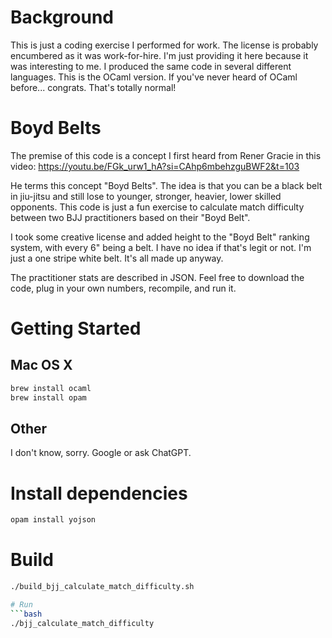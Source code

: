 # Background
This is just a coding exercise I performed for work. The license is probably encumbered as it was work-for-hire.
I'm just providing it here because it was interesting to me. I produced the same code in several different languages.
This is the OCaml version. If you've never heard of OCaml before... congrats. That's totally normal!

# Boyd Belts
The premise of this code is a concept I first heard from Rener Gracie in this video:
https://youtu.be/FGk_urw1_hA?si=CAhp6mbehzguBWF2&t=103

He terms this concept "Boyd Belts". The idea is that you can be a black belt in jiu-jitsu and still lose to younger,
stronger, heavier, lower skilled opponents. This code is just a fun exercise to calculate match difficulty between two BJJ 
practitioners based on their "Boyd Belt".

I took some creative license and added height to the "Boyd Belt" ranking system, with every 6" being a belt. I have
no idea if that's legit or not. I'm just a one stripe white belt. It's all made up anyway.

The practitioner stats are described in JSON. Feel free to download the code, plug in your own numbers, recompile, and run
it.

# Getting Started

## Mac OS X
```bash
brew install ocaml
brew install opam
```

## Other
I don't know, sorry. Google or ask ChatGPT.

# Install dependencies
```bash
opam install yojson
```

# Build
```bash
./build_bjj_calculate_match_difficulty.sh

# Run
```bash
./bjj_calculate_match_difficulty
```
